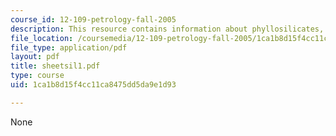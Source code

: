 ```yaml
---
course_id: 12-109-petrology-fall-2005
description: This resource contains information about phyllosilicates, and micas.
file_location: /coursemedia/12-109-petrology-fall-2005/1ca1b8d15f4cc11ca8475dd5da9e1d93_sheetsil1.pdf
file_type: application/pdf
layout: pdf
title: sheetsil1.pdf
type: course
uid: 1ca1b8d15f4cc11ca8475dd5da9e1d93

---
```

None